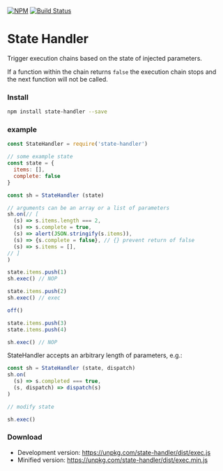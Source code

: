 [![NPM](https://nodei.co/npm/state-handler.png)](https://nodei.co/npm/state-handler/)
[![Build Status](https://travis-ci.org/rhalff/state-handler.png)](https://travis-ci.org/rhalff/state-handler)

# State Handler

Trigger execution chains based on the state of injected parameters.

If a function within the chain returns `false` the execution chain stops and
the next function will not be called.

### Install
```bash
npm install state-handler --save
```

### example

```js
const StateHandler = require('state-handler')

// some example state
const state = {
  items: [],
  complete: false
}

const sh = StateHandler (state)

// arguments can be an array or a list of parameters
sh.on(// [
  (s) => s.items.length === 2,
  (s) => s.complete = true,
  (s) => alert(JSON.stringify(s.items)),
  (s) => {s.complete = false}, // {} prevent return of false
  (s) => s.items = [],
// ]
)

state.items.push(1)
sh.exec() // NOP

state.items.push(2)
sh.exec() // exec

off()

state.items.push(3)
state.items.push(4)

sh.exec() // NOP
```

StateHandler accepts an arbitrary length of parameters, e.g.:
```js
const sh = StateHandler (state, dispatch)
sh.on(
  (s) => s.completed === true,
  (s, dispatch) => dispatch(s)
)

// modify state

sh.exec()
```

### Download

  * Development version: https://unpkg.com/state-handler/dist/exec.js
  * Minified version: https://unpkg.com/state-handler/dist/exec.min.js
